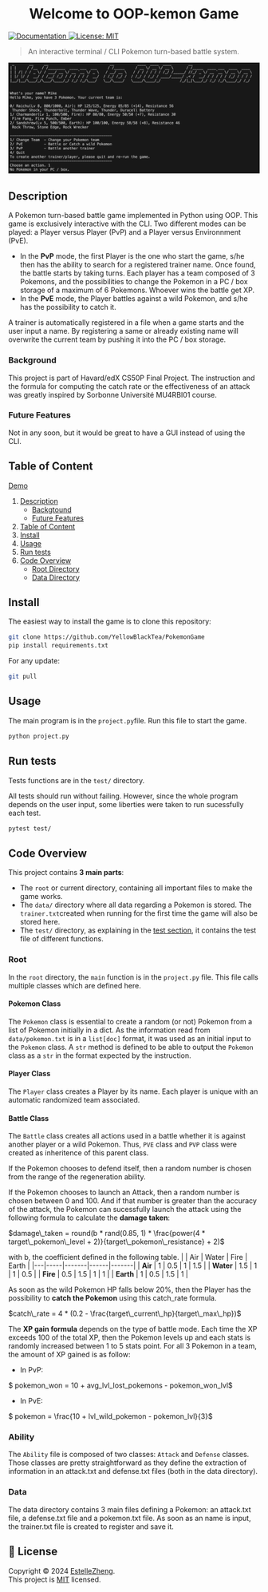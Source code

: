 <h1 align="center">Welcome to OOP-kemon Game</h1>
<p>
  <a href="https://github.com/YellowBlackTea/PokemonGame" target="_blank">
    <img alt="Documentation" src="https://img.shields.io/badge/documentation-yes-brightgreen.svg" />
  </a>
  <a href="https://github.com/YellowBlackTea/PokemonGame/blob/main/LICENSE" target="_blank">
    <img alt="License: MIT" src="https://img.shields.io/badge/License-MIT-yellow.svg" />
  </a>
</p>

> An interactive terminal / CLI Pokemon turn-based battle system.

![demo](./data/demo.png)

## Description
A Pokemon turn-based battle game implemented in Python using OOP. This game is exclusively interactive with the CLI. Two different modes can be played: a Player versus Player (PvP) and a Player versus Environnment (PvE).

- In the **PvP** mode, the first Player is the one who start the game, s/he then has the ability to search for a registered trainer name. Once found, the battle starts by taking turns. Each player has a team composed of 3 Pokemons, and the possibilities to change the Pokemon in a PC / box storage of a maximum of 6 Pokemons. Whoever wins the battle get XP.
- In the **PvE** mode, the Player battles against a wild Pokemon, and s/he has the possibility to catch it.

A trainer is automatically registered in a file when a game starts and the user input a name. By registering a same or already existing name will overwrite the current team by pushing it into the PC / box storage.

### Background
This project is part of Havard/edX CS50P Final Project. The instruction and the formula for computing the catch rate or the effectiveness of an attack was greatly inspired by Sorbonne Université MU4RBI01 course.

### Future Features
Not in any soon, but it would be great to have a GUI instead of using the CLI.

## Table of Content
[Demo](#✨-demo)
1. [Description](#description)
    - [Backgtound](#background)
    - [Future Features](#future-features)
2. [Table of Content](#table-of-content)
3. [Install](#install)
4. [Usage](#usage)
5. [Run tests](#run-tests)
6. [Code Overview](#code-overview)
    - [Root Directory](#root)
    - [Data Directory](#data)

## Install
The easiest way to install the game is to clone this repository:
```sh
git clone https://github.com/YellowBlackTea/PokemonGame
pip install requirements.txt
```
For any update:
```sh
git pull
```

## Usage
The main program is in the `project.py`file. Run this file to start the game.
```sh
python project.py
```

## Run tests
Tests functions are in the `test/` directory. 

All tests should run without failing. However, since the whole program depends on the user input, some liberties were taken to run sucessfully each test.
```sh
pytest test/
```

## Code Overview
This project contains **3 main parts**:
- The `root` or current directory, containing all important files to make the game works.
- The `data/` directory where all data regarding a Pokemon is stored. The `trainer.txt`created when running for the first time the game will also be stored here.
- The `test/` directory, as explaining in the [test section](#run-tests), it contains the test file of different functions.

### Root
In the `root` directory, the `main` function is in the `project.py` file. This file calls multiple classes which are defined here.

#### Pokemon Class
The `Pokemon` class is essential to create a random (or not) Pokemon from a list of Pokemon initially in a dict. As the information read from `data/pokemon.txt` is in a `list[doc]` format, it was used as an initial input to the `Pokemon` class. A `str` method is defined to be able to output the `Pokemon` class as a `str` in the format expected by the instruction.

#### Player Class
The `Player` class creates a Player by its name. Each player is unique with an automatic randomized team associated.

#### Battle Class
The `Battle` class creates all actions used in a battle whether it is against another player or a wild Pokemon. Thus, `PVE` class and `PVP` class were created as inheritence of this parent class.

If the Pokemon chooses to defend itself, then a random number is chosen from the range of the regeneration ability.

If the Pokemon chooses to launch an Attack, then a random number is chosen between 0 and 100. And if that number is greater than the accuracy of the attack, the Pokemon can sucessfully launch the attack using the following formula to calculate the **damage taken**:

$damage\_taken = round(b * rand(0.85, 1) * \frac{power(4 *  target\_pokemon\_level + 2)}{target\_pokemon\_resistance} + 2)$

with b, the coefficient defined in the following table. 
|   | Air | Water | Fire | Earth |
|---|-----|-------|------|-------|
| **Air**   | 1   | 0.5   | 1    | 1.5   |
| **Water** | 1.5 | 1     | 1    | 0.5   |
| **Fire**  | 0.5 | 1.5   | 1    | 1     |
| **Earth** | 1   | 0.5   | 1.5  | 1     |


As soon as the wild Pokemon HP falls below 20%, then the Player has the possibility to **catch the Pokemon** using this catch_rate formula.

$catch\_rate = 4 * (0.2 - \frac{target\_current\_hp}{target\_max\_hp})$

The **XP gain formula** depends on the type of battle mode. Each time the XP exceeds 100 of the total XP, then the Pokemon levels up and each stats is randomly increased between 1 to 5 stats point. For all 3 Pokemon in a team, the amount of XP gained is as follow: 
- In PvP: 

$ pokemon\_won = 10 + avg\_lvl\_lost\_pokemons - pokemon\_won\_lvl$
- In PvE: 

$ pokemon = \frac{10 + lvl\_wild\_pokemon - pokemon\_lvl}{3}$

### Ability 
The `Ability` file is composed of two classes: `Attack` and `Defense` classes. Those classes are pretty straightforward as they define the extraction of information in an attack.txt and defense.txt files (both in the data directory).

### Data
The data directory contains 3 main files defining a Pokemon: an attack.txt file, a defense.txt file and a pokemon.txt file. As soon as an name is input, the trainer.txt file is created to register and save it.

## 📝 License

Copyright © 2024 [EstelleZheng](https://github.com/YellowBlackTea).<br />
This project is [MIT](https://github.com/YellowBlackTea/PokemonGame/blob/main/LICENSE) licensed.
